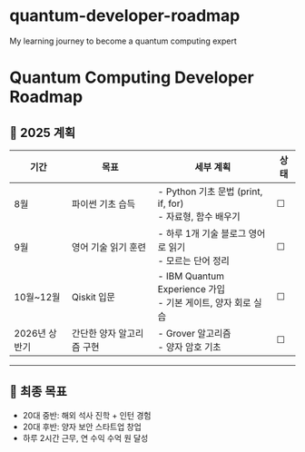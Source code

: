 # quantum-developer-roadmap
My learning journey to become a quantum computing expert
# Quantum Computing Developer Roadmap

## 📅 2025 계획
| 기간 | 목표 | 세부 계획 | 상태 |
|------|------|----------|------|
| 8월 | 파이썬 기초 습득 | - Python 기초 문법 (print, if, for) <br> - 자료형, 함수 배우기 | ☐ |
| 9월 | 영어 기술 읽기 훈련 | - 하루 1개 기술 블로그 영어로 읽기 <br> - 모르는 단어 정리 | ☐ |
| 10월~12월 | Qiskit 입문 | - IBM Quantum Experience 가입 <br> - 기본 게이트, 양자 회로 실습 | ☐ |
| 2026년 상반기 | 간단한 양자 알고리즘 구현 | - Grover 알고리즘 <br> - 양자 암호 기초 | ☐ |

---

## 🎯 최종 목표
- 20대 중반: 해외 석사 진학 + 인턴 경험
- 20대 후반: 양자 보안 스타트업 창업
- 하루 2시간 근무, 연 수익 수억 원 달성
